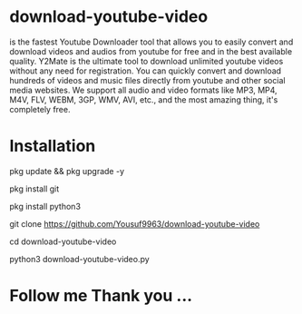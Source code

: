 # download-youtube-video

is the fastest Youtube Downloader tool that allows you to easily convert and download videos and audios from youtube for free and in the best available quality. Y2Mate is the ultimate tool to download unlimited youtube videos without any need for registration. You can quickly convert and download hundreds of videos and music files directly from youtube and other social media websites. We support all audio and video formats like MP3, MP4, M4V, FLV, WEBM, 3GP, WMV, AVI, etc., and the most amazing thing, it's completely free.

# Installation

pkg update && pkg upgrade -y

pkg install git

pkg install python3

git clone https://github.com/Yousuf9963/download-youtube-video

cd download-youtube-video

python3 download-youtube-video.py

# Follow me Thank you ...
